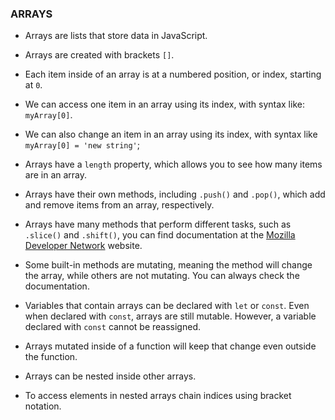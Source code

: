### ARRAYS ###

* Arrays are lists that store data in JavaScript.

* Arrays are created with brackets `[]`.

* Each item inside of an array is at a numbered position, or index, starting at `0`.

* We can access one item in an array using its index, with syntax like: `myArray[0]`.

* We can also change an item in an array using its index, with syntax like `myArray[0] = 'new string'`;

* Arrays have a `length` property, which allows you to see how many items are in an array.

* Arrays have their own methods, including `.push()` and `.pop()`, which add and remove items from an array, respectively.

* Arrays have many methods that perform different tasks, such as `.slice()` and `.shift()`, you can find documentation at the [Mozilla Developer Network](https://developer.mozilla.org/en-US/docs/Web/JavaScript/Reference/Global_Objects/Array) website.

* Some built-in methods are mutating, meaning the method will change the array, while others are not mutating. You can always check the documentation.

* Variables that contain arrays can be declared with `let` or `const`. Even when declared with `const`, arrays are still mutable. However, a variable declared with `const` cannot be reassigned.

* Arrays mutated inside of a function will keep that change even outside the function.

* Arrays can be nested inside other arrays.

* To access elements in nested arrays chain indices using bracket notation.